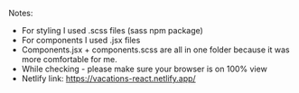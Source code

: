 Notes:

- For styling I used .scss files (sass npm package)
- For components I used .jsx files
- Components.jsx + components.scss are all in one folder because it was more comfortable for me.
- While checking - please make sure your browser is on 100% view
- Netlify link: https://vacations-react.netlify.app/
